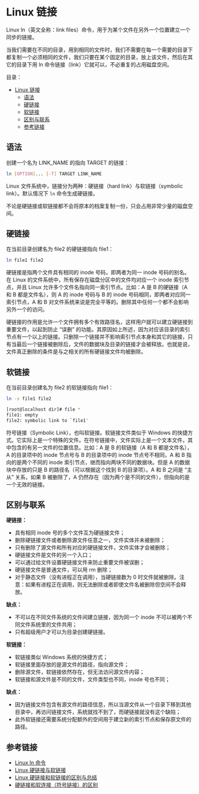 # Linux 链接

Linux ln（英文全称：link files）命令，用于为某个文件在另外一个位置建立一个同步的链接。

当我们需要在不同的目录，用到相同的文件时，我们不需要在每一个需要的目录下都复制一个必须相同的文件，我们只要在某个固定的目录，放上该文件，然后在其它的目录下用 ln 命令链接（link）它就可以，不必重复的占用磁盘空间。

目录：

- [Linux 链接](#linux-链接)
  - [语法](#语法)
  - [硬链接](#硬链接)
  - [软链接](#软链接)
  - [区别与联系](#区别与联系)
  - [参考链接](#参考链接)

## 语法

创建一个名为 LINK_NAME 的指向 TARGET 的链接：

```bash
ln [OPTION]... [-T] TARGET LINK_NAME
```

Linux 文件系统中，链接分为两种：硬链接（hard link）与软链接（symbolic link）。默认情况下 `ln` 命令生成硬链接。

不论是硬链接或软链接都不会将原本的档案复制一份，只会占用非常少量的磁盘空间。

## 硬链接

在当前目录创建名为 file2 的硬链接指向 file1：

```bash
ln file1 file2
```

硬链接是指两个文件具有相同的 inode 号码，即两者为同一 inode 号码的别名。在 Linux 的文件系统中，所有保存在磁盘分区中的文件均对应一个 inode 索引节点，并且 Linux 允许多个文件名指向同一索引节点。比如：A 是 B 的硬链接（A 和 B 都是文件名），则 A 的 inode 号码与 B 的 inode 号码相同，即两者对应同一索引节点，A 和 B 对文件系统来说是完全平等的。删除其中任何一个都不会影响另外一个的访问。

硬链接的作用是允许一个文件拥有多个有效路径名，这样用户就可以建立硬链接到重要文件，以起到防止 “误删” 的功能。其原因如上所述，因为对应该目录的索引节点有一个以上的链接。只删除一个链接并不影响索引节点本身和其它的链接，只有当最后一个链接被删除后，文件的数据块及目录的链接才会被释放。也就是说，文件真正删除的条件是与之相关的所有硬链接文件均被删除。

## 软链接

在当前目录创建名为 file2 的软链接指向 file1：

```bash
ln -s file1 file2

[root@localhost dir]# file *
file1: empty
file2: symbolic link to `file1'
```

符号链接（Symbolic Link），也叫软链接。软链接文件类似于 Windows 的快捷方式。它实际上是一个特殊的文件。在符号链接中，文件实际上是一个文本文件，其中包含的有另一文件的位置信息。比如：A 是 B 的软链接（A 和 B 都是文件名），A 的目录项中的 inode 节点号与 B 的目录项中的 inode 节点号不相同，A 和 B 指向的是两个不同的 inode 索引节点，继而指向两块不同的数据块。但是 A 的数据块中存放的只是 B 的路径名（可以根据这个找到 B 的目录项）。A 和 B 之间是 “主从” 关系，如果 B 被删除了，A 仍然存在（因为两个是不同的文件），但指向的是一个无效的链接。

## 区别与联系

**硬链接：**

* 具有相同 inode 号的多个文件互为硬链接文件；
* 删除硬链接文件或者删除源文件任意之一，文件实体并未被删除；
* 只有删除了源文件和所有对应的硬链接文件，文件实体才会被删除；
* 硬链接文件是文件的另一个入口；
* 可以通过给文件设置硬链接文件来防止重要文件被误删；
* 硬链接文件是普通文件，可以用 rm 删除；
* 对于静态文件（没有进程正在调用），当硬链接数为 0 时文件就被删除。注意：如果有进程正在调用，则无法删除或者即使文件名被删除但空间不会释放。
  
**缺点：**

* 不可以在不同文件系统的文件间建立链接，因为同一个 inode 不可以被两个不同文件系统里的文件共用；
* 只有超级用户才可以为目录创建硬链接。

**软链接：**

* 软链接类似 Windows 系统的快捷方式；
* 软链接里面存放的是源文件的路径，指向源文件；
* 删除源文件，软链接依然存在，但无法访问源文件内容；
* 软链接和源文件是不同的文件，文件类型也不同，inode 号也不同；

**缺点：**

* 因为链接文件包含有源文件的路径信息，所以当源文件从一个目录下移到其他目录中，再访问链接文件，系统就找不到了，而硬链接就没有这个缺陷；
* 此外软链接还需要系统分配额外的空间用于建立新的索引节点和保存原文件的路径。

## 参考链接

* [Linux ln 命令](https://www.runoob.com/linux/linux-comm-ln.html)
* [Linux 硬链接与软链接](https://www.runoob.com/note/29134)
* [Linux 硬链接和软链接的区别与总结](https://xzchsia.github.io/2020/03/05/linux-hard-soft-link/)
* [硬链接和软连接（符号链接）的区别](https://www.cnblogs.com/sanjun/p/9971993.html)
